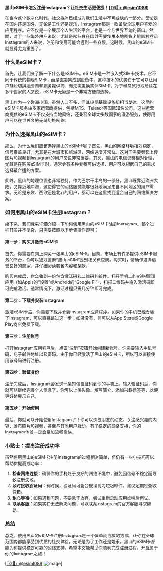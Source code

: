 **黑山eSIM卡怎么注册Instagram？让社交生活更便捷！[[TG💪+ @esim1088](https://t.me/s/esim1088)]**

在当今这个数字化时代，社交媒体已经成为我们生活中不可或缺的一部分。无论是在国内还是国外，无论是工作还是娱乐，Instagram都是一款备受全球用户喜爱的应用程序。它不仅是一个展示个人生活的平台，也是一个与世界互动的窗口。然而，对于一些海外用户来说，尤其是那些身在国外需要使用本地网络才能顺利登录Instagram的人来说，注册和使用可能会遇到一些麻烦。这时候，黑山的eSIM卡就显得尤为重要了。

### 什么是eSIM卡？

首先，让我们来了解一下什么是eSIM卡。eSIM卡是一种嵌入式SIM卡技术，它不同于传统的物理SIM卡，而是直接集成到设备中。这种技术的优势在于它可以让用户轻松切换运营商和服务提供商，而无需更换实体SIM卡。对于经常旅行或居住在多个国家的人来说，eSIM卡无疑是一个非常方便的选择。

黑山作为一个欧洲小国，虽然人口不多，但其电信基础设施却相当发达。这里的eSIM卡服务由多家运营商提供，包括MTS、Telenor等国际知名公司。这些运营商提供的eSIM卡不仅支持当地网络，还兼容全球大多数国家的漫游服务，使得用户可以在世界各地无缝切换网络。

### 为什么选择黑山的eSIM卡？

那么，为什么我们应该选择黑山的eSIM卡呢？首先，黑山的网络环境相对稳定，信号覆盖良好，尤其是在大城市和旅游区，网络速度非常快。这对于需要频繁上传图片和视频到Instagram的用户来说非常重要。其次，黑山的电信资费相对合理，尤其是在购买eSIM卡时，通常会有多种套餐可供选择，用户可以根据自己的需求选择最合适的方案。

此外，黑山的地理位置也非常独特。作为巴尔干半岛的一部分，黑山既靠近欧洲大陆，又靠近地中海，这使得它的网络服务能够很好地满足来自不同地区的用户需求。无论是东欧、西欧还是北非的用户，都可以在这里找到适合自己的网络解决方案。

### 如何用黑山的eSIM卡注册Instagram？

接下来，我们就来详细介绍一下如何使用黑山的eSIM卡注册Instagram。整个过程其实并不复杂，只需要按照以下步骤操作即可：

#### 第一步：购买并激活eSIM卡

首先，你需要在网上购买一张黑山的eSIM卡。目前，市场上有许多提供eSIM卡服务的平台，你可以通过搜索“黑山 eSIM”找到相关供应商。购买时，请确保选择信誉良好的商家，并仔细阅读套餐内容和条款。

购买完成后，你会收到一份包含激活码和二维码的邮件。打开手机上的eSIM管理应用（如Apple的“设置”或Android的“Google Fi”），扫描二维码并输入激活码即可完成激活。通常情况下，激活过程只需几分钟即可完成。

#### 第二步：下载并安装Instagram

激活eSIM卡后，你需要下载并安装Instagram应用程序。如果你的手机已经安装了Instagram，可以直接跳过这一步；如果没有，则可以从App Store或Google Play商店免费下载。

#### 第三步：注册账号

打开Instagram应用程序后，点击“注册”按钮开始创建新账号。你需要输入手机号码、电子邮件地址以及密码。由于你已经激活了黑山的eSIM卡，所以可以直接使用该号码进行注册。

#### 第四步：验证身份

注册完成后，Instagram会发送一条短信验证码到你的手机上。输入验证码后，你就可以继续完善个人信息了。你可以上传头像、填写简介、添加兴趣标签等，以便更好地展示自己。

#### 第五步：开始使用

最后，你就可以开始使用Instagram了！你可以浏览朋友的动态、关注感兴趣的内容、发布照片和视频，甚至与其他用户互动。有了稳定的网络支持，你的Instagram体验一定会更加流畅愉快。

### 小贴士：提高注册成功率

虽然使用黑山的eSIM卡注册Instagram的过程相对简单，但仍有一些小技巧可以帮助你提高成功率：

1. **检查网络连接**：确保你的手机处于良好的网络环境中，避免因信号不稳定而导致注册失败。
2. **及时接收验证码**：有时候，验证码可能会被误判为垃圾邮件，建议定期检查收件箱。
3. **耐心等待**：如果遇到问题，不要急于放弃，尝试重新启动应用或稍后再试。
4. **联系客服**：如果实在无法解决问题，可以联系Instagram的官方客服寻求帮助。

### 总结

总之，使用黑山的eSIM卡注册Instagram是一个简单而高效的方式，让你在全球范围内都能享受到优质的社交体验。无论是为了工作还是娱乐，黑山的eSIM卡都能为你提供稳定可靠的网络支持。希望本文能帮助你顺利完成注册过程，开启属于你的Instagram之旅！

[[TG💪+ @esim1088](https://t.me/s/esim1088) ![Image](https://i.postimg.cc/4NQfJmqS/Snipaste-2025-05-13-00-14-12.png)]